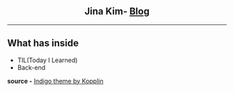 <p align="center">
    <h2 align="center">Jina Kim- <a href="https://petitjina.github.io/">Blog</a></h2>
</p>


***



## What has inside

- TIL(Today I Learned)
- Back-end

**source -** <a href="https://github.com/sergiokopplin/indigo">Indigo theme by Kopplin</a>
